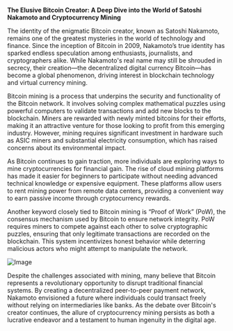 **The Elusive Bitcoin Creator: A Deep Dive into the World of Satoshi Nakamoto and Cryptocurrency Mining**

The identity of the enigmatic Bitcoin creator, known as Satoshi Nakamoto, remains one of the greatest mysteries in the world of technology and finance. Since the inception of Bitcoin in 2009, Nakamoto’s true identity has sparked endless speculation among enthusiasts, journalists, and cryptographers alike. While Nakamoto's real name may still be shrouded in secrecy, their creation—the decentralized digital currency Bitcoin—has become a global phenomenon, driving interest in blockchain technology and virtual currency mining.

Bitcoin mining is a process that underpins the security and functionality of the Bitcoin network. It involves solving complex mathematical puzzles using powerful computers to validate transactions and add new blocks to the blockchain. Miners are rewarded with newly minted bitcoins for their efforts, making it an attractive venture for those looking to profit from this emerging industry. However, mining requires significant investment in hardware such as ASIC miners and substantial electricity consumption, which has raised concerns about its environmental impact.

As Bitcoin continues to gain traction, more individuals are exploring ways to mine cryptocurrencies for financial gain. The rise of cloud mining platforms has made it easier for beginners to participate without needing advanced technical knowledge or expensive equipment. These platforms allow users to rent mining power from remote data centers, providing a convenient way to earn passive income through cryptocurrency rewards.

Another keyword closely tied to Bitcoin mining is “Proof of Work” (PoW), the consensus mechanism used by Bitcoin to ensure network integrity. PoW requires miners to compete against each other to solve cryptographic puzzles, ensuring that only legitimate transactions are recorded on the blockchain. This system incentivizes honest behavior while deterring malicious actors who might attempt to manipulate the network.

![Image](https://github.com/user-attachments/assets/31692037-0104-4703-abd1-696b6a7dd41b)

Despite the challenges associated with mining, many believe that Bitcoin represents a revolutionary opportunity to disrupt traditional financial systems. By creating a decentralized peer-to-peer payment network, Nakamoto envisioned a future where individuals could transact freely without relying on intermediaries like banks. As the debate over Bitcoin's creator continues, the allure of cryptocurrency mining persists as both a lucrative endeavor and a testament to human ingenuity in the digital age.
